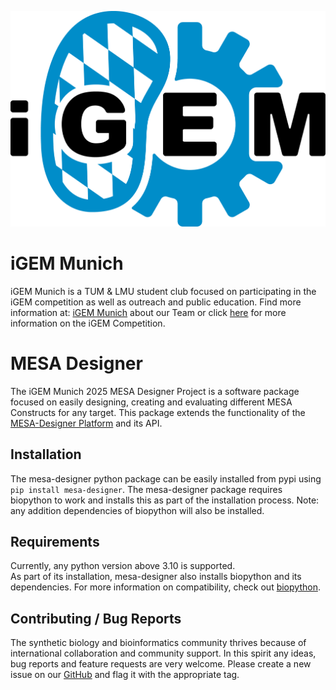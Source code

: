 ![igem_munich_logo](https://github.com/igem-munich/mesa-designer-package/raw/master/src/mesa_designer/img/dark.png)
# iGEM Munich
iGEM Munich is a TUM & LMU student club focused on participating in the iGEM competition as well as outreach and public 
education. Find more information at: [iGEM Munich](https://igem-munich.com) about our Team or click 
[here](https://igem.org) for more information on the iGEM Competition.

# MESA Designer
The iGEM Munich 2025 MESA Designer Project is a software package focused on easily designing, creating and evaluating different MESA Constructs for any target.
This package extends the functionality of the [MESA-Designer Platform](https://github.com/igem-munich/MESA-Designer) and its API.

## Installation
The mesa-designer python package can be easily installed from pypi using `pip install mesa-designer`. The mesa-designer 
package requires biopython to work and installs this as part of the installation process. Note: any addition dependencies of biopython
will also be installed.

## Requirements
Currently, any python version above 3.10 is supported.  
As part of its installation, mesa-designer also installs biopython and its dependencies. For more information on compatibility, check out [biopython](https://pypi.org/project/biopython/).

## Contributing / Bug Reports
The synthetic biology and bioinformatics community thrives because of international collaboration and community support.
In this spirit any ideas, bug reports and feature requests are very welcome. Please create a new issue on our [GitHub](https://github.com/igem-munich/mesa-designer-package/issues)
and flag it with the appropriate tag.

